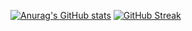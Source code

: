 [![Anurag's GitHub stats](https://github-readme-stats.vercel.app/api?username=johnmelwin)](https://github.com/anuraghazra/github-readme-stats)
[![GitHub Streak](https://github-readme-streak-stats.herokuapp.com/?user=DenverCoder1)](https://git.io/streak-stats)
